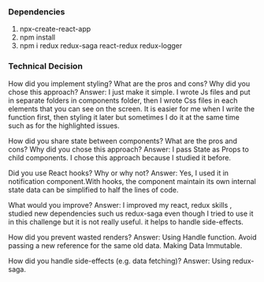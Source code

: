 ### Dependencies
1. npx-create-react-app
2. npm install
3. npm i redux redux-saga react-redux redux-logger
 

### Technical Decision
How did you implement styling? What are the pros and cons? Why did you chose this approach?
Answer:
I just make it simple. I wrote Js files and put in separate folders in components folder, then I wrote Css files in each elements that you can see on the screen. It is easier for me when I write the function first, then styling it later but sometimes I do it at the same time such as for the highlighted issues. 

How did you share state between components? What are the pros and cons? Why did you chose this approach?
Answer:
I pass State as Props to child components. I chose this approach because I studied it before.

Did you use React hooks? Why or why not?
Answer:
Yes, I used it in notification component.With hooks, the component maintain its own internal state data can be simplified to half the lines of code.

What would you improve?
Answer:
I improved my react, redux skills , studied new dependencies such us redux-saga even though I tried to use it in this challenge but it is not really useful. it helps to handle side-effects. 

How did you prevent wasted renders?
Answer:
Using Handle function. Avoid passing a new reference for the same old data. Making Data Immutable.

How did you handle side-effects (e.g. data fetching)?
Answer:
Using redux-saga.
